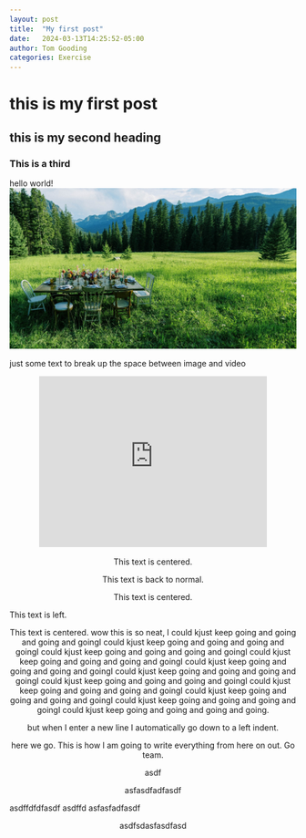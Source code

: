 ```yaml
---
layout: post
title:  "My first post"
date:   2024-03-13T14:25:52-05:00
author: Tom Gooding
categories: Exercise
---
```


# this is my first post

## this is my second heading

### This is a third







hello world!
![field_1 image](/assets/post_photos/field_1.jpg)

just some text to break up the space between image and video
 <center><iframe width="400" height="300" 
    src="https://www.youtube.com/embed/Dk21VaB6Vow?start=10" 
    frameborder="0" 
    allow="accelerometer; autoplay; clipboard-write; encrypted-media; gyroscope; picture-in-picture" 
    allowfullscreen>
</iframe>

<p style="text-align: center;">This text is centered.</p>

This text is back to normal.

<p style="text-align: center;">This text is centered.</p>


<p style="text-align: left;">This text is left.</p>


<p style="text-align: center;">This text is centered. wow this is so neat, I could kjust keep going and going and going and goingI could kjust keep going and going and going and goingI could kjust keep going and going and going and goingI could kjust keep going and going and going and goingI could kjust keep going and going and going and goingI could kjust keep going and going and going and goingI could kjust keep going and going and going and goingI could kjust keep going and going and going and goingI could kjust keep going and going and going and goingI could kjust keep going and going and going and goingI could kjust keep going and going and going and going.

but when I enter a new line I automatically go down to a left indent. 

<p style="text-align:center;"> here we go. This is how I am going to write everything from here on out. Go team. 

asdf

asfasdfadfasdf </p>
<p style="text-align: left;"> asdffdfdfasdf asdffd
asfasfadfasdf
 </p>

 asdfsdasfasdfasd